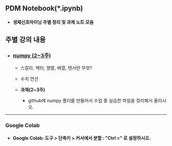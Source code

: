 ## PDM Notebook(*.ipynb)  
- #### 생체신호마이닝 주별 정리 및 과제 노트 모음  

## 주별 강의 내용
* ### [numpy (2~3주)](https://github.com/Redwoods/Py/tree/master/pdm2020/my-note/numpy)  
  - 스칼라, 벡터, 행렬, 배열, 텐서란 무엇?
  - 수치 연산
  
  - **과제(2~3주)**  
    * github에 numpy 폴더를 만들어서 수업 중 실습한 파일을 정리해서 올리시오.
  
---
### Google Colab
- #### Google Colab: 도구 > 단축키 > 커서에서 분할 : "Ctrl =" 로 설정하시오.
